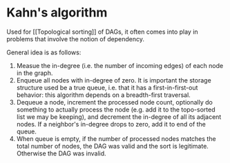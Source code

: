# Kahn's algorithm

Used for [[Topological sorting]] of DAGs, it often comes into play in problems that involve the notion of dependency.

General idea is as follows:
1. Measue the in-degree (i.e. the number of incoming edges) of each node in the graph.  
2. Enqueue all nodes with in-degree of zero.  It is important the storage structure used be a true queue, i.e. that it has a first-in-first-out behavior: this algorithm depends on a breadth-first traversal.
3. Dequeue a node, increment the processed node count, optionally do something to actually process the node (e.g. add it to the topo-sorted list we may be keeping), and decrement the in-degree of all its adjacent nodes.  If a neighbor's in-degree drops to zero, add it to end of the queue.
4. When queue is empty, if the number of processed nodes matches the total number of nodes, the DAG was valid and the sort is legitimate.  Otherwise the DAG was invalid.